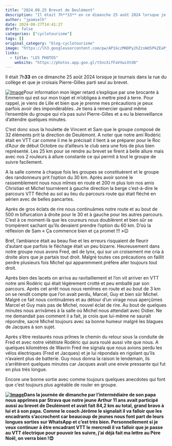 ```yaml
---
title: "2024.08.25 Brevet de Deulémont"
description: "Il était 7h**33** en ce dimanche 25 août 2024 lorsque je tournais dans la rue du collège et que je croisais Pierre-Gilles parti seul au brevet."
author: "jpamielh"
date: 2024-08-27T14:41:27
draft: false
categories: ["cyclotourisme"]
tags: []
original_category: "blog-cyclotourisme"
image: "https://lh3.googleusercontent.com/pw/AP1GczMHDPy2hZzsWd5PkZEaPjTN02Qmf2BiWLOrw5rOtGwOHNBbT3bHg3HKyHiCqj-8Rp8acM1f1Me69_-X0AcdVH4q2OFOX_qkaeY-yf3kfomShf4sfGuarTQo2taqjMg6ntHBQ2djcKTHCKAS0lIA2GmLiA=w1853-h834-s-no-gm?authuser=0"
links:
  - title: "LES PHOTOS"
    website: "https://photos.app.goo.gl/t5ncXifFaVVwiXtd6"
---
```


Il était 7h**33** en ce dimanche 25 août 2024 lorsque je tournais dans la rue du collège et que je croisais Pierre-Gilles parti seul au brevet.

<!--more-->

[![Image](https://lh3.googleusercontent.com/pw/AP1GczMHDPy2hZzsWd5PkZEaPjTN02Qmf2BiWLOrw5rOtGwOHNBbT3bHg3HKyHiCqj-8Rp8acM1f1Me69_-X0AcdVH4q2OFOX_qkaeY-yf3kfomShf4sfGuarTQo2taqjMg6ntHBQ2djcKTHCKAS0lIA2GmLiA=w1853-h834-s-no-gm?authuser=0)](https://lh3.googleusercontent.com/pw/AP1GczMHDPy2hZzsWd5PkZEaPjTN02Qmf2BiWLOrw5rOtGwOHNBbT3bHg3HKyHiCqj-8Rp8acM1f1Me69_-X0AcdVH4q2OFOX_qkaeY-yf3kfomShf4sfGuarTQo2taqjMg6ntHBQ2djcKTHCKAS0lIA2GmLiA=w1853-h834-s-no-gm?authuser=0)Pour information mon léger retard s’explique par une brocante à Emmerin qui est sur mon trajet et m’obligea à mettre pied à terre. Pour rappel, je viens de Lille et bien que je prenne mes précautions je peux parfois avoir des impondérables. Je tiens à remercier quand même l’ensemble du groupe qui n’a pas suivi Pierre-Gilles et a eu la bienveillance d’attendre quelques minutes.

C’est donc sous la houlette de Vincent et Sam que le groupe composé de 32 éléments prit la direction de Deulémont. A noter que notre ami Rodéric était en VTT car comme il me le précisait il tient à se préparer pour le Roc d’Azur de début Octobre ou d’ailleurs le club sera une fois de plus bien représenté. Les 25 km pour se rendre au brevet se firent à belle allure mais avec nos 2 rouleurs à allure constante ce qui permit à tout le groupe de suivre facilement.

A la salle comme à chaque fois les groupes se constituèrent et le groupe des randonneurs prit l’option du 30 km. Après avoir sonné le rassemblement nous nous mîmes en route et 200 m plus loin nos amis Christian et Michel tournèrent à gauche direction la berge c’est-à-dire le parcours VTT fléché au sol au lieu du parcours route qui était fléché en aérien avec de belles pancartes.

Après de gros éclats de rire nous continuâmes notre route et au bout de 500 m bifurcation à droite pour le 30 et à gauche pour les autres parcours. C’est à ce moment-là que les coureurs nous doublèrent et bien sûr se trompèrent sachant qu’ils devaient prendre l’option du 60 km. D’où la réflexion de Sam «&nbsp;Ça commence bien et ça promet&nbsp;!!!&nbsp;»😉

Bref, l’ambiance était au beau fixe et les erreurs risquaient de fleurir d’autant que parfois le fléchage était un peu bizarre. Heureusement dans notre groupe nous avons Fred, œil de lynx, qui sur un croisement me cria à droite alors que je partais tout droit. Malgré toutes ces précautions on faillit perdre plusieurs fois Michel qui apparemment préfère aller toujours tout droit.

Après bien des lacets on arriva au ravitaillement et l’on vit arriver en VTT notre ami Rodéric qui était légèrement crotté et peu emballé par son parcours. Après cet arrêt nous nous remîmes en route et au bout de 3 km on se rendit compte que l’on avait perdu, Marcel, Guy et bien sûr Michel. Malgré ce fait nous continuâmes et au détour d’un virage nous aperçûmes Marcel et Guy mais pas de Michel, nouvel éclat de rire. Au bout de quelques minutes nous arrivâmes à la salle où Michel nous attendait avec Didier. Ne me demandait pas comment il a fait, je crois que lui-même ne saurait répondre, sacré Michel toujours avec sa bonne humeur malgré les blagues de Jacques à son sujet.

Après s’être restaurés nous prîmes le chemin du retour sous la conduite de Fred et avec notre vététiste Rodéric qui aura roulé aussi vite que nous. A quelques kilomètres de Wavrin Fred me signala que nous avions perdu les vélos électriques (Fred et Jacques) et je lui répondais en rigolant qu’ils n’avaient plus de batterie. Guy nous donna la raison le lendemain, ils s’arrêtèrent quelques minutes car Jacques avait une envie pressante qui fut en plus très longue.

Encore une bonne sortie avec comme toujours quelques anecdotes qui font que c’est toujours plus agréable de rouler en groupe.

**[![Image](https://lh3.googleusercontent.com/pw/AP1GczP8t2kFN0VA2AIwZ4WKl6XNi4wf7F8JkJS5rDCBAF9O1xeUXYy795NkyGw-HWw_4ssxwFTV3jRGw0XXNokvzfFGT2p43M5MsqgKz_VZisWbrJNTxP1A8xyxPt20ikcz5iJ7M-752TCWdjmL34ApjKPDYQ=w453-h1005-s-no-gm?authuser=0)](https://lh3.googleusercontent.com/pw/AP1GczP8t2kFN0VA2AIwZ4WKl6XNi4wf7F8JkJS5rDCBAF9O1xeUXYy795NkyGw-HWw_4ssxwFTV3jRGw0XXNokvzfFGT2p43M5MsqgKz_VZisWbrJNTxP1A8xyxPt20ikcz5iJ7M-752TCWdjmL34ApjKPDYQ=w453-h1005-s-no-gm?authuser=0)Dans la journée de dimanche par l’intermédiaire de son papa nous apprîmes par Strava que notre jeune Arthur 11 ans avait participé aussi au brevet de Deulémont et avait fait 84,2 km au total, grand bravo à lui et à son papa. Comme le coach Jérôme le signalait il va falloir que les encadrants s’accrochent car beaucoup de jeunes nous font part de leurs longues sorties sur WhatsApp et c’est très bien. Personnellement si je veux continuer à être encadrant VTT le mercredi il va falloir que je passe au VTT électrique pour pouvoir les suivre, j’ai déjà fait ma lettre au Père Noël, on verra bien&nbsp;!😊**